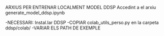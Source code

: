 ARXIUS PER ENTRENAR LOCALMENT MODEL DDSP 
Accedint a el arxiu generate_model_ddsp.ipynb

-NECESSARI: Instal.lar DDSP 
-COPIAR colab_utils_perso.py en la carpeta ddsp/colab/
-VARIAR ELS PATH DE EXEMPLE
